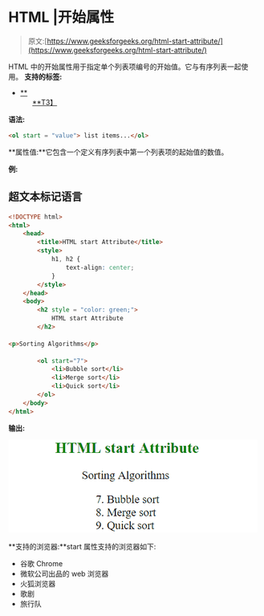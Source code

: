 # HTML |开始属性

> 原文:[https://www.geeksforgeeks.org/html-start-attribute/](https://www.geeksforgeeks.org/html-start-attribute/)

HTML 中的开始属性用于指定单个列表项编号的开始值。它与有序列表一起使用。
**支持的标签:**

*   [**<ol>**T3】](https://www.geeksforgeeks.org/html-ol-tag/)

**语法:**

```html
<ol start = "value"> list items...</ol>
```

**属性值:**它包含一个定义有序列表中第一个列表项的起始值的数值。

**例:**

## 超文本标记语言

```html
<!DOCTYPE html>
<html>
    <head>
        <title>HTML start Attribute</title>
        <style>
            h1, h2 {
                text-align: center;
            }
        </style>
    </head>
    <body>
        <h2 style = "color: green;">
            HTML start Attribute
        </h2>

<p>Sorting Algorithms</p>

        <ol start="7">
            <li>Bubble sort</li>
            <li>Merge sort</li>
            <li>Quick sort</li>
        </ol>
    </body>
</html>
```

**输出:**

![start](img/d963da423b25aab0d0b33ef000072db7.png)

**支持的浏览器:**start 属性支持的浏览器如下:

*   谷歌 Chrome
*   微软公司出品的 web 浏览器
*   火狐浏览器
*   歌剧
*   旅行队
